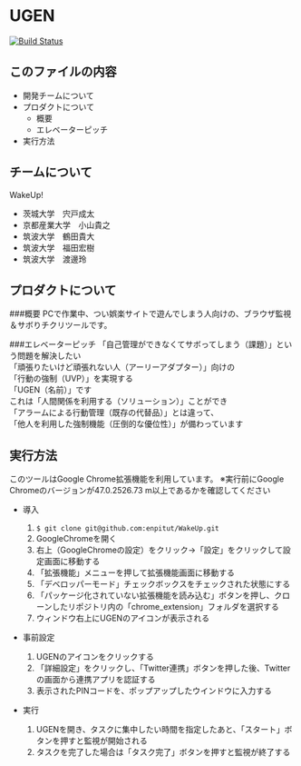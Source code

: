 UGEN
=====================

[![Build Status](https://travis-ci.org/enpitut/WakeUp.svg)](https://travis-ci.org/enpitut/WakeUp)

このファイルの内容
---------------------
  * 開発チームについて
  * プロダクトについて
    * 概要
    * エレベーターピッチ
  * 実行方法

チームについて
---------------------
WakeUp!
  * 茨城大学　宍戸成太
  * 京都産業大学　小山貴之
  * 筑波大学　鶴田貴大
  * 筑波大学　福田宏樹
  * 筑波大学　渡邊玲

プロダクトについて
---------------------

###概要
PCで作業中、つい娯楽サイトで遊んでしまう人向けの、ブラウザ監視＆サボりチクリツールです。

###エレベーターピッチ
「自己管理ができなくてサボってしまう（課題）」という問題を解決したい  
「頑張りたいけど頑張れない人（アーリーアダプター）」向けの  
「行動の強制（UVP）」を実現する  
「UGEN（名前）」です  
これは「人間関係を利用する（ソリューション）」ことができ  
「アラームによる行動管理（既存の代替品）」とは違って、  
「他人を利用した強制機能（圧倒的な優位性）」が備わっています  

実行方法
---------------------
このツールはGoogle Chrome拡張機能を利用しています。
※実行前にGoogle Chromeのバージョンが47.0.2526.73 m以上であるかを確認してください
  * 導入
      1. `$ git clone git@github.com:enpitut/WakeUp.git`
      1. GoogleChromeを開く
      1. 右上（GoogleChromeの設定）をクリック→「設定」をクリックして設定画面に移動する
      1. 「拡張機能」メニューを押して拡張機能画面に移動する
      1. 「デベロッパーモード」チェックボックスをチェックされた状態にする
      1. 「パッケージ化されていない拡張機能を読み込む」ボタンを押し、クローンしたリポジトリ内の「chrome_extension」フォルダを選択する
      1. ウィンドウ右上にUGENのアイコンが表示される
  
  * 事前設定
      1. UGENのアイコンをクリックする
      1. 「詳細設定」をクリックし、「Twitter連携」ボタンを押した後、Twitterの画面から連携アプリを認証する
      1. 表示されたPINコードを、ポップアップしたウインドウに入力する
  
  * 実行
      1. UGENを開き、タスクに集中したい時間を指定したあと、「スタート」ボタンを押すと監視が開始される
      1. タスクを完了した場合は「タスク完了」ボタンを押すと監視が終了する
